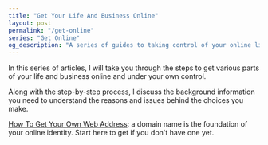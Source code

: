 ```yaml
---
title: "Get Your Life And Business Online"
layout: post
permalink: "/get-online"
series: "Get Online"
og_description: "A series of guides to taking control of your online life"
---
```


In this series of articles, I will take you through the steps to get various parts of your life and business online and under your own control. 

Along with the step-by-step process, I discuss the background information you need to understand the reasons and issues behind the choices you make.

[How To Get Your Own Web Address](domain): a domain name is the foundation of your online identity. Start here to get if you don't have one yet.
